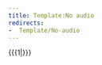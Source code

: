 ```yaml
---
title: Template:No audio
redirects:
-  Template/No-audio
---
```


<div data-no-audio="true">{{{1|}}}</div>